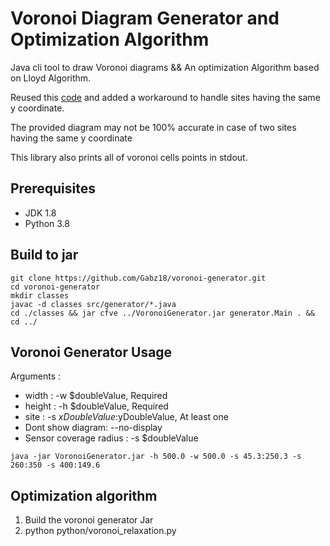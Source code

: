 # Voronoi Diagram Generator and Optimization Algorithm

Java cli tool to draw Voronoi diagrams && An optimization Algorithm based on Lloyd Algorithm.

Reused this [code](https://github.com/serenaz/voronoi/tree/06196dccf4e8b3e117b0e8451562133dc86cba87) and added a 
workaround to handle sites having the same y coordinate.

The provided diagram may not be 100% accurate in case of two sites having the same y coordinate 

This library also prints all of voronoi cells points in stdout.

## Prerequisites

- JDK 1.8
- Python 3.8

## Build to jar

```
git clone https://github.com/Gabz18/voronoi-generator.git
cd voronoi-generator
mkdir classes
javac -d classes src/generator/*.java
cd ./classes && jar cfve ../VoronoiGenerator.jar generator.Main . && cd ../
```

## Voronoi Generator Usage 

Arguments :

- width : -w $doubleValue, Required
- height : -h $doubleValue, Required
- site : -s $xDoubleValue:$yDoubleValue, At least one
- Dont show diagram: --no-display
- Sensor coverage radius : -s $doubleValue

````
java -jar VoronoiGenerator.jar -h 500.0 -w 500.0 -s 45.3:250.3 -s 260:350 -s 400:149.6
````

## Optimization algorithm

1. Build the voronoi generator Jar
2. python python/voronoi_relaxation.py

